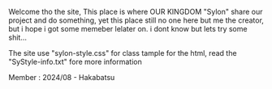 Welcome tho the site, This place is where OUR KINGDOM "Sylon" share our project and do something, yet this place still no one here but me the creator, but i hope i got some memeber lelater on. i dont know but lets try some shit...

The site use "sylon-style.css" for class tample for the html, read the "SyStyle-info.txt" fore more information

Member :
2024/08 - Hakabatsu